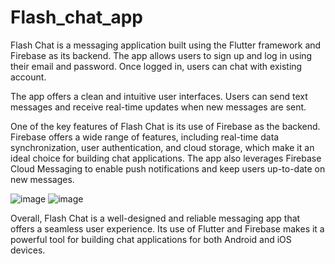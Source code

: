 # Flash_chat_app
Flash Chat is a messaging application built using the Flutter framework and Firebase as its backend. The app allows users to sign up and log in using their email and password. Once logged in, users can chat  with existing account.

The app offers a clean and intuitive user interfaces. Users can send text messages and receive real-time updates when new messages are sent.

One of the key features of Flash Chat is its use of Firebase as the backend. Firebase offers a wide range of features, including real-time data synchronization, user authentication, and cloud storage, which make it an ideal choice for building chat applications. The app also leverages Firebase Cloud Messaging to enable push notifications and keep users up-to-date on new messages.

![image](https://user-images.githubusercontent.com/91030529/230415123-c125b964-8b4c-4820-8682-0c988143199e.png)    ![image](https://user-images.githubusercontent.com/91030529/230416329-f1ef7838-99e0-4e3c-9434-c0f917e10b0e.png)






Overall, Flash Chat is a well-designed and reliable messaging app that offers a seamless user experience. Its use of Flutter and Firebase makes it a powerful tool for building chat applications for both Android and iOS devices.
